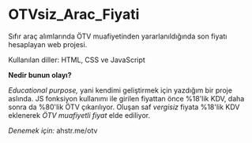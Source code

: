 # OTVsiz_Arac_Fiyati

Sıfır araç alımlarında ÖTV muafiyetinden yararlanıldığında son fiyatı hesaplayan web projesi.

Kullanılan diller: HTML, CSS ve JavaScript

**Nedir bunun olayı?**

_Educational purpose,_ yani kendimi geliştirmek için yazdığım bir proje aslında. JS fonksiyon kullanımı ile girilen fiyattan önce %18'lik KDV, daha sonra da %80'lik ÖTV çıkarılıyor. Oluşan saf _vergisiz_ fiyata %18'lik KDV eklenerek _ÖTV muafiyetli fiyat_ elde ediliyor.

_Denemek için:_ ahstr.me/otv
